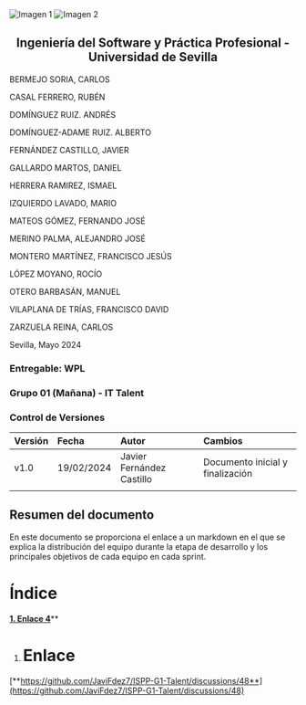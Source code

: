 ﻿<div style={{ display: 'flex' }}>
  <img src="/img/TalentLOGO.png" alt="Imagen 1" style={{ width: '50%', height: 'auto' }} />
  <img src="/img/USLOGO.png" alt="Imagen 2" style={{ width: '30%', height: '30%' }} />
</div>

## <center>Ingeniería del Software y Práctica Profesional - Universidad de Sevilla</center>

BERMEJO SORIA, CARLOS

CASAL FERRERO, RUBÉN

DOMÍNGUEZ RUIZ. ANDRÉS

DOMÍNGUEZ-ADAME RUIZ. ALBERTO

FERNÁNDEZ CASTILLO, JAVIER

GALLARDO MARTOS, DANIEL

HERRERA RAMIREZ, ISMAEL

IZQUIERDO LAVADO, MARIO

MATEOS GÓMEZ, FERNANDO JOSÉ

MERINO PALMA, ALEJANDRO JOSÉ

MONTERO MARTÍNEZ, FRANCISCO JESÚS

LÓPEZ MOYANO, ROCÍO

OTERO BARBASÁN, MANUEL

VILAPLANA DE TRÍAS, FRANCISCO DAVID

ZARZUELA REINA, CARLOS

<a name="_pg8quxt9d0oa"></a> Sevilla, Mayo 2024

### Entregable: WPL

### Grupo 01 (Mañana) - IT Talent

###  <a name="_z05qqri5g3tk"></a>Control de Versiones


|**Versión**|**Fecha**|**Autor**|**Cambios**|
| :- | :- | :- | :- |
|v1.0|19/02/2024|Javier Fernández Castillo|Documento inicial y finalización|
|||||

## <a name="_lj1qgmxpo5ez"></a>**Resumen del documento**

En este documento se proporciona el enlace a un markdown en el que se explica la distribución del equipo durante la etapa de desarrollo y los principales objetivos de cada equipo en cada sprint.


# <a name="_1fob9te"></a>
# <a name="_9j8c07fxd5sy"></a>Índice

[**1. Enlace	4**](#_3znysh7)**





1. # <a name="_3znysh7"></a> Enlace

[**https://github.com/JaviFdez7/ISPP-G1-Talent/discussions/48**](https://github.com/JaviFdez7/ISPP-G1-Talent/discussions/48)

